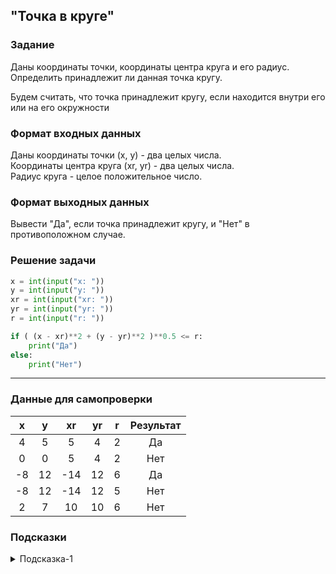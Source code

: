 ## "Точка в круге"

### Задание

Даны координаты точки, координаты центра круга и его радиус. \
Определить принадлежит ли данная точка кругу.

Будем считать, что точка принадлежит кругу, если находится внутри его или на его окружности


### Формат входных данных

Даны координаты точки (x, y) - два целых числа. \
Координаты центра круга (xr, yr) - два целых числа. \
Радиус круга - целое положительное число.

### Формат выходных данных

Вывести "Да", если точка принадлежит кругу, и "Нет" в противоположном случае.

### Решение задачи

```python
x = int(input("x: "))
y = int(input("y: "))
xr = int(input("xr: "))
yr = int(input("yr: "))
r = int(input("r: "))

if ( (x - xr)**2 + (y - yr)**2 )**0.5 <= r:
    print("Да")
else:
    print("Нет")

```

---

### Данные для самопроверки

| x | y | xr | yr | r | Результат |
| :---: | :---: | :---: | :---: | :---: |:---: |
|  4    |  5    | 5     |4      | 2     | Да |
|  0    |  0    | 5     |4      | 2     |Нет |
|  -8   |  12   | -14   |12     | 6     |Да |
|  -8   |  12   | -14   |12     | 5     |Нет |
|  2    |  7    | 10    |10    | 6     |Нет |

### Подсказки

<details>
<summary>Подсказка-1</summary>
Нарисуйте условие задачи на листке бумаги.

Поставьте две точки, одна внутри окружности, другая вне ее. Соедините точки с радиусом окружности.
</details>
